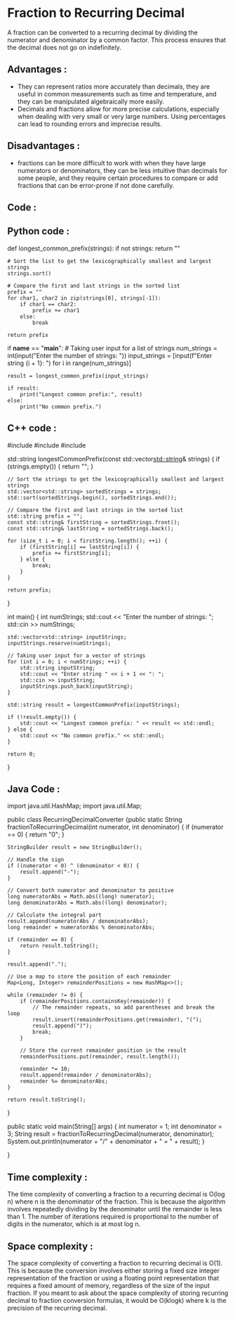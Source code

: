 # Fraction to Recurring Decimal

A fraction can be converted to a recurring decimal by dividing the numerator and denominator by a common factor. This process ensures that the decimal does not go on indefinitely.

## Advantages :

- They can represent ratios more accurately than decimals, they are useful in common measurements such as time and temperature, and they can be manipulated algebraically more easily.
- Decimals and fractions allow for more precise calculations, especially when dealing with very small or very large numbers. Using percentages can lead to rounding errors and imprecise results.

## Disadvantages :

- fractions can be more difficult to work with when they have large numerators or denominators, they can be less intuitive than decimals for some people, and they require certain procedures to compare or add fractions that can be error-prone if not done carefully.

## Code :

## Python code :


def longest_common_prefix(strings):
    if not strings:
        return ""

    # Sort the list to get the lexicographically smallest and largest strings
    strings.sort()

    # Compare the first and last strings in the sorted list
    prefix = ""
    for char1, char2 in zip(strings[0], strings[-1]):
        if char1 == char2:
            prefix += char1
        else:
            break

    return prefix

if __name__ == "__main__":
    # Taking user input for a list of strings
    num_strings = int(input("Enter the number of strings: "))
    input_strings = [input(f"Enter string {i + 1}: ") for i in range(num_strings)]

    result = longest_common_prefix(input_strings)

    if result:
        print("Longest common prefix:", result)
    else:
        print("No common prefix.")


## C++ code :

#include <iostream>
#include <vector>
#include <algorithm>

std::string longestCommonPrefix(const std::vector<std::string>& strings) {
    if (strings.empty()) {
        return "";
    }

    // Sort the strings to get the lexicographically smallest and largest strings
    std::vector<std::string> sortedStrings = strings;
    std::sort(sortedStrings.begin(), sortedStrings.end());

    // Compare the first and last strings in the sorted list
    std::string prefix = "";
    const std::string& firstString = sortedStrings.front();
    const std::string& lastString = sortedStrings.back();

    for (size_t i = 0; i < firstString.length(); ++i) {
        if (firstString[i] == lastString[i]) {
            prefix += firstString[i];
        } else {
            break;
        }
    }

    return prefix;
}

int main() {
    int numStrings;
    std::cout << "Enter the number of strings: ";
    std::cin >> numStrings;

    std::vector<std::string> inputStrings;
    inputStrings.reserve(numStrings);

    // Taking user input for a vector of strings
    for (int i = 0; i < numStrings; ++i) {
        std::string inputString;
        std::cout << "Enter string " << i + 1 << ": ";
        std::cin >> inputString;
        inputStrings.push_back(inputString);
    }

    std::string result = longestCommonPrefix(inputStrings);

    if (!result.empty()) {
        std::cout << "Longest common prefix: " << result << std::endl;
    } else {
        std::cout << "No common prefix." << std::endl;
    }

    return 0;
}


## Java Code :

import java.util.HashMap;
import java.util.Map;

public class RecurringDecimalConverter {public static String fractionToRecurringDecimal(int numerator, int denominator) {
    if (numerator == 0) {
        return "0";
    }

    StringBuilder result = new StringBuilder();

    // Handle the sign
    if ((numerator < 0) ^ (denominator < 0)) {
        result.append("-");
    }

    // Convert both numerator and denominator to positive
    long numeratorAbs = Math.abs((long) numerator);
    long denominatorAbs = Math.abs((long) denominator);

    // Calculate the integral part
    result.append(numeratorAbs / denominatorAbs);
    long remainder = numeratorAbs % denominatorAbs;

    if (remainder == 0) {
        return result.toString();
    }

    result.append(".");

    // Use a map to store the position of each remainder
    Map<Long, Integer> remainderPositions = new HashMap<>();

    while (remainder != 0) {
        if (remainderPositions.containsKey(remainder)) {
            // The remainder repeats, so add parentheses and break the loop
            result.insert(remainderPositions.get(remainder), "(");
            result.append(")");
            break;
        }

        // Store the current remainder position in the result
        remainderPositions.put(remainder, result.length());

        remainder *= 10;
        result.append(remainder / denominatorAbs);
        remainder %= denominatorAbs;
    }

    return result.toString();
}

public static void main(String[] args) {
    int numerator = 1;
    int denominator = 3;
    String result = fractionToRecurringDecimal(numerator, denominator);
    System.out.println(numerator + "/" + denominator + " = " + result);
}

}

## Time complexity :

The time complexity of converting a fraction to a recurring decimal is O(log n) where n is the denominator of the fraction. This is because the algorithm involves repeatedly dividing by the denominator until the remainder is less than 1. The number of iterations required is proportional to the number of digits in the numerator, which is at most log n.

## Space complexity :

The space complexity of converting a fraction to recurring decimal is O(1). This is because the conversion involves either storing a fixed size integer representation of the fraction or using a floating point representation that requires a fixed amount of memory, regardless of the size of the input fraction. If you meant to ask about the space complexity of storing recurring decimal to fraction conversion formulas, it would be O(klogk) where k is the precision of the recurring decimal.
